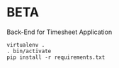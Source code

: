 # BETA

Back-End for Timesheet Application


```
virtualenv .
. bin/activate
pip install -r requirements.txt
```
